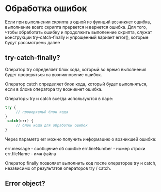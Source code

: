 # Обработка ошибок

Если при выполнении скрипта в одной из фукнций возникнет ошибка, выполнение всего скрипта прервется и вернется ошибка. 
Для того, чтобы обработать ошибку и продолжить выполенние скрипта, 
служат конструкции try-catch-finally и упрощенный вариант error(),
которые будут рассмотрены далее



## try-catch-finally?

Оператор try определяет блок кода, который во время выполнения будет проверяться на возникновение ошибок.

Оператор catch определяет блок кода, который будет выполняться, если в блоке оператора try возникнет ошибка.

Операторы try и catch всегда используются в паре:

```javaScript
try {
     // проверяемый блок кода
}
 catch(err) {
     // блок кода для обработки ошибок
} 
```
Через параметр err можно получить информацию о возникшей ошибке:

err.message - сообщение об ошибке
err.lineNumber - номер строки
err.fileName - имя файла


Оператор finally позволяет выполнить код после операторов try и catch, независимо от результатов операторов try / catch.



## Error object?


